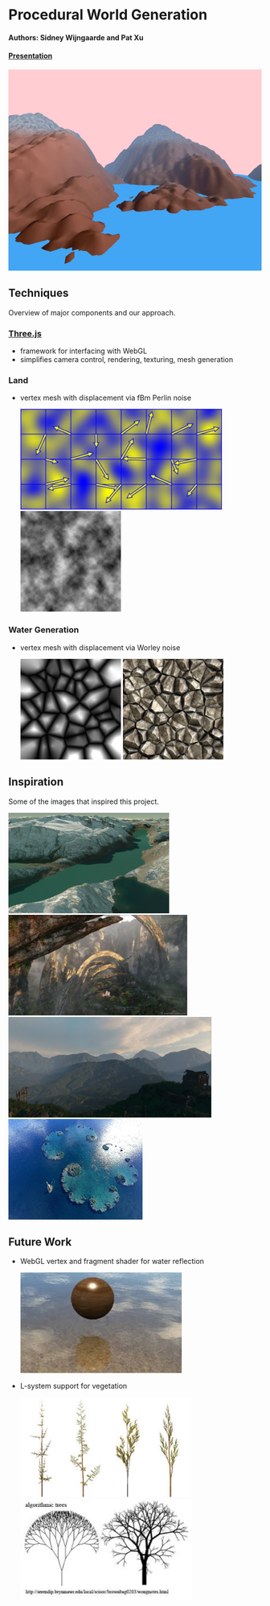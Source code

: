 # Procedural World Generation
#### Authors: Sidney Wijngaarde and Pat Xu
#### [Presentation](https://docs.google.com/presentation/d/15x-g8li7KDZ4iqEUCILEOowCqIB52Eww9zLpJswj4Xs/edit?usp=sharing)

<img src="imgs/final_world.png" height=400x>


## Techniques
Overview of major components and our approach.

### [Three.js](https://threejs.org/)
- framework for interfacing with WebGL
- simplifies camera control, rendering, texturing, mesh generation

### Land
- vertex mesh with displacement via fBm Perlin noise

  <img src="imgs/perlin_gradients.png" height=200x>
  <img src="imgs/perlin_fBm.png" height=200x>


### Water Generation
- vertex mesh with displacement via Worley noise

  <img src="imgs/worley.png" height=200x>
  <img src="imgs/worley_texture.jpg" height=200x>

## Inspiration
Some of the images that inspired this project.

  <img src="imgs/inspiration1.png" height=200x>
  <img src="imgs/inspiration2.jpg" height=200x>

  <img src="imgs/inspiration3.jpg" height=200x>
  <img src="imgs/inspiration4.jpg" height=200x>

## Future Work
- WebGL vertex and fragment shader for water reflection

  <img src="imgs/water_reflection.jpg" height=200x>

- L-system support for vegetation

  <img src="imgs/l_system_plants.jpg" height=200x>
  <img src="imgs/l_system_tree.jpg" height=200x>
